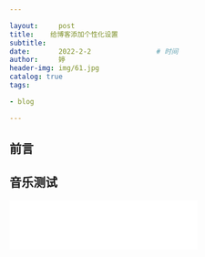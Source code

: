 ```yaml
---

layout:     post   				    
title:    给博客添加个性化设置		
subtitle:  
date:       2022-2-2				# 时间
author:     婷                              
header-img: img/61.jpg 	
catalog: true 						
tags:								

- blog

---
```






## 前言





## 音乐测试

<iframe frameborder="no" border="0" marginwidth="0" marginheight="0" width="330" height="86 "src="//music.163.com/outchain/player?type=2&id=29460213&auto=1&height=66"></iframe>
